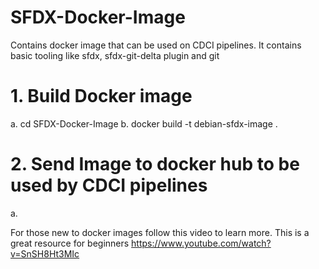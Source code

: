 # SFDX-Docker-Image
Contains docker image that can be used on CDCI pipelines. It contains basic tooling like sfdx, sfdx-git-delta plugin and git 


# 1. Build Docker image
   a. cd SFDX-Docker-Image
   b. docker build -t debian-sfdx-image .
   
# 2. Send Image to docker hub to be used by CDCI pipelines
   a. 
   
   
For those new to docker images follow this video to learn more. This is a great resource for beginners
https://www.youtube.com/watch?v=SnSH8Ht3MIc

